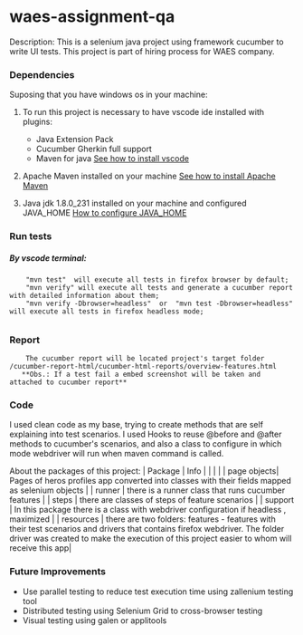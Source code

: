 # waes-assignment-qa

Description: This is a selenium java project using framework cucumber to write UI tests. This project is part of hiring process for WAES company.

### Dependencies
Suposing that you have windows os in your machine:
1. To run this project is necessary to have vscode ide installed with plugins:
    * Java Extension Pack
    * Cucumber Gherkin full support
    * Maven for java
    [See how to install vscode](https://code.visualstudio.com/docs/setup/windows)

 2. Apache Maven installed on your machine [See how to install Apache Maven](https://maven.apache.org/install.html)
 3. Java jdk 1.8.0_231 installed on your machine and configured JAVA_HOME [How to configure JAVA_HOME](https://docs.oracle.com/cd/E19182-01/821-0917/inst_jdk_javahome_t/index.html)

### Run tests
##### By vscode terminal:
      
        "mvn test"  will execute all tests in firefox browser by default;
        "mvn verify" will execute all tests and generate a cucumber report with detailed information about them;
        "mvn verify -Dbrowser=headless"  or  "mvn test -Dbrowser=headless"  will execute all tests in firefox headless mode;
######  

### Report
        The cucumber report will be located project's target folder /cucumber-report-html/cucumber-html-reports/overview-features.html
       **Obs.: If a test fail a embed screenshot will be taken and attached to cucumber report**

### Code
I used clean code as my base, trying to create methods that are self explaining into test scenarios. I used Hooks to reuse @before and @after methods to cucumber's scenarios, and also a class to configure in which mode webdriver will run when maven command is called.

About the packages of this project:
| Package     | Info            |
|             |               |
| page objects| Pages of heros profiles app converted into classes with their fields mapped as selenium objects |
| runner      | there is a runner class that runs cucumber features |
| steps       | there are classes of steps of feature scenarios |
| support     | In this package there is a class with webdriver configuration if headless , maximized |
| resources | there are two folders: features - features with their test scenarios and drivers that contains firefox webdriver. The folder driver was created to make the execution of this project easier to whom will receive this app|

### Future Improvements
* Use parallel testing to reduce test execution time using zallenium testing tool
* Distributed testing using Selenium Grid to cross-browser testing
* Visual testing using galen or applitools

 